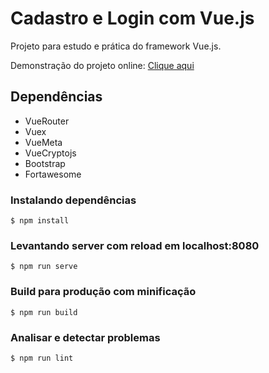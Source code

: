 # Cadastro e Login com Vue.js
Projeto para estudo e prática do framework Vue.js.

Demonstração do projeto online: [Clique aqui](http://cl-vuejs.epizy.com/)

## Dependências
- VueRouter
- Vuex
- VueMeta
- VueCryptojs
- Bootstrap
- Fortawesome

### Instalando dependências 
``` $ npm install ```

### Levantando server com reload em localhost:8080
``` $ npm run serve ```

### Build para produção com minificação
``` $ npm run build ```

### Analisar e detectar problemas
``` $ npm run lint ```
